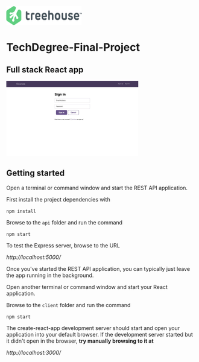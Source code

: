 <img src='readme-images/treehouse.png' width='200' height='50' alt='treehouse logo'/>


# TechDegree-Final-Project

## Full stack React app

<img src='readme-images/login.jpeg' width='350' height='200' alt='project preview'/>


## Getting started 

Open a terminal or command window and start the REST API application.

First install the project dependencies with 

```
npm install
```

Browse to the `api` folder and run the command 

```
npm start
```

To test the Express server, browse to the URL 

*http://localhost:5000/*

Once you've started the REST API application, you can typically just leave the app running in the background.

Open another terminal or command window and start your React application.

Browse to the `client` folder and run the command 

```
npm start
```

The create-react-app development server should start and open your application into your default browser. If the development server started but it didn't open in the browser, **try manually browsing to it at**
        
*http://localhost:3000/*